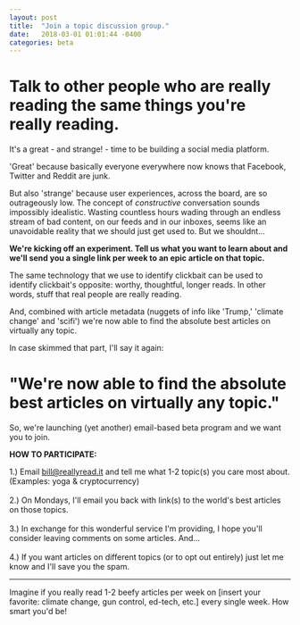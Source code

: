 ```yaml
---
layout: post
title:  "Join a topic discussion group."
date:   2018-03-01 01:01:44 -0400
categories: beta
---
```

**Talk to other people who are really reading the same things you're really reading.** 
=====
It's a great - and strange! - time to be building a social media platform. 

'Great' because basically everyone everywhere now knows that Facebook, Twitter and Reddit are junk.

But also 'strange' because user experiences, across the board, are so outrageously low. The concept of *constructive* conversation sounds impossibly idealistic. Wasting countless hours wading through an endless stream of bad content, on our feeds and in our inboxes, seems like an unavoidable reality that we should just get used to. But we shouldnt...

**We're kicking off an experiment. Tell us what you want to learn about and we'll send you a single link per week to an epic article on that topic.**

The same technology that we use to identify clickbait can be used to identify clickbait's opposite: worthy, thoughtful, longer reads. In other words, stuff that real people are really reading. 

And, combined with article metadata (nuggets of info like 'Trump,' 'climate change' and 'scifi') we're now able to find the absolute best articles on virtually any topic.

In case skimmed that part, I'll say it again:

"We're now able to find the absolute best articles on virtually any topic."
=====

So, we're launching (yet another) email-based beta program and we want you to join.

**HOW TO PARTICIPATE:**

1.) Email bill@reallyread.it and tell me what 1-2 topic(s) you care most about. (Examples: yoga & cryptocurrency) <br><br>
2.) On Mondays, I'll email you back with link(s) to the world's best articles on those topics. <br><br>
3.) In exchange for this wonderful service I'm providing, I hope you'll consider leaving comments on some articles. And... <br><br> 
4.) If you want articles on different topics (or to opt out entirely) just let me know and I'll save you the spam. 

****
Imagine if you really read 1-2 beefy articles per week on [insert your favorite: climate change, gun control, ed-tech, etc.] every single week. How smart you'd be! 